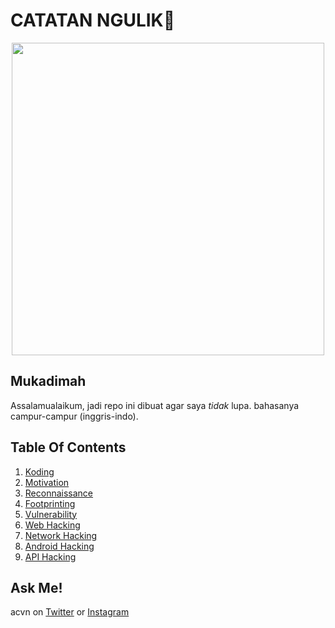 # CATATAN NGULIK:rocket:

<p align="center"><img src="https://user-images.githubusercontent.com/52058660/89849631-14093c80-dbb3-11ea-9e04-a67d5758b904.jpg" width="500"></p>

## Mukadimah
Assalamualaikum, jadi repo ini dibuat agar saya *tidak* lupa. bahasanya campur-campur (inggris-indo).

## Table Of Contents
1. [Koding](https://github.com/acvn/catngul/blob/master/code.md)
2. [Motivation](https://github.com/acvn/b3lajar/blob/master/motivation.md)
3. [Reconnaissance](https://github.com/acvn/b3lajar/blob/master/rekon)
4. [Footprinting](https://github.com/acvn/catngul/blob/master/foot.md)
5. [Vulnerability](https://github.com/acvn/b3lajar/blob/master/vuln)
6. [Web Hacking](https://github.com/acvn/b3lajar/blob/master/webhack.md)
7. [Network Hacking](https://github.com/acvn/b3lajar/blob/master/netsec.md)
8. [Android Hacking](https://github.com/acvn/catngul/blob/master/androsec)
9. [API Hacking](https://github.com/acvn/catngul/blob/master/apihack.md)
   
## Ask Me!
acvn on [Twitter](https://twitter.com/aldi__satria) or [Instagram](https://www.instagram.com/aldi___satria/)
